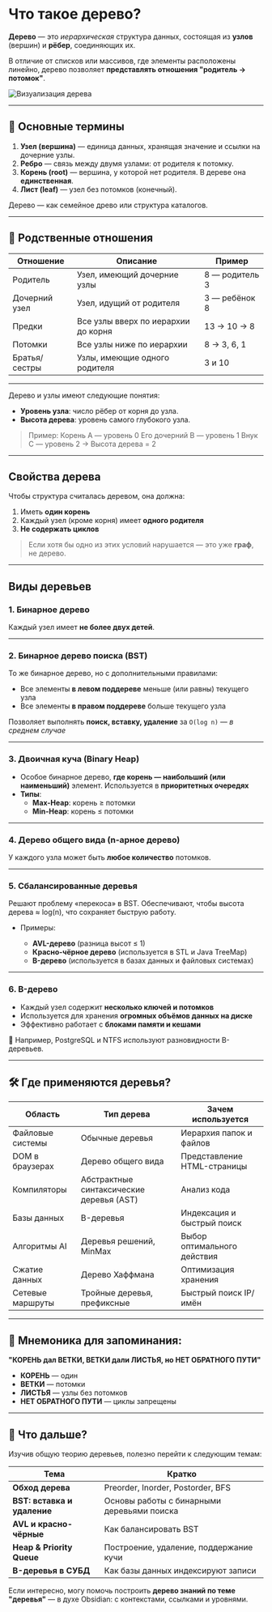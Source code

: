 
# Что такое дерево?

**Дерево** — это *иерархическая* структура данных, состоящая из **узлов** (вершин) и **рёбер**, соединяющих их.

В отличие от списков или массивов, где элементы расположены линейно, дерево позволяет **представлять отношения "родитель → потомок"**.


![Визуализация дерева](https://habrastorage.org/getpro/habr/upload_files/436/448/4ce/4364484ceb269c6a63717f31451a358c.png)

---

## 🔧 Основные термины

1. **Узел (вершина)** — единица данных, хранящая значение и ссылки на дочерние узлы.
2. **Ребро** — связь между двумя узлами: от родителя к потомку.
3. **Корень (root)** — вершина, у которой нет родителя. В дереве она **единственная**.
4. **Лист (leaf)** — узел без потомков (конечный).

Дерево — как семейное древо или структура каталогов.

---

## 🧬 Родственные отношения

| Отношение     | Описание                            | Пример         |
| ------------- | ----------------------------------- | -------------- |
| Родитель      | Узел, имеющий дочерние узлы         | 8 — родитель 3 |
| Дочерний узел | Узел, идущий от родителя            | 3 — ребёнок 8  |
| Предки        | Все узлы вверх по иерархии до корня | 13 → 10 → 8    |
| Потомки       | Все узлы ниже по иерархии           | 8 → 3, 6, 1    |
| Братья/сестры | Узлы, имеющие одного родителя       | 3 и 10         |

---

Дерево и узлы имеют следующие понятия:

* **Уровень узла**: число рёбер от корня до узла.
* **Высота дерева**: уровень самого глубокого узла.

> Пример:
> Корень A — уровень 0
> Его дочерний B — уровень 1
> Внук C — уровень 2
> → Высота дерева = 2

---

## Свойства дерева

Чтобы структура считалась деревом, она должна:

1. Иметь **один корень**
2. Каждый узел (кроме корня) имеет **одного родителя**
3. **Не содержать циклов**

> Если хотя бы одно из этих условий нарушается — это уже **граф**, не дерево.

---

## Виды деревьев

### 1. **Бинарное дерево**

Каждый узел имеет **не более двух детей**.

---

### 2. **Бинарное дерево поиска (BST)**

То же бинарное дерево, но с дополнительными правилами:
* Все элементы **в левом поддереве** меньше (или равны) текущего узла
* Все элементы **в правом поддереве** больше текущего узла

Позволяет выполнять **поиск, вставку, удаление** за `O(log n)` — *в среднем случае*

---

### 3. **Двоичная куча (Binary Heap)**

* Особое бинарное дерево, **где корень — наибольший (или наименьший)** элемент. Используется в **приоритетных очередях**
* **Типы**:
  * **Max-Heap**: корень ≥ потомки
  * **Min-Heap**: корень ≤ потомки


---

### 4. **Дерево общего вида (n-арное дерево)**

У каждого узла может быть **любое количество** потомков.

---

### 5. **Сбалансированные деревья**

Решают проблему «перекоса» в BST.
Обеспечивают, чтобы высота дерева ≈ log(n), что сохраняет быструю работу.

* Примеры:

  * **AVL-дерево** (разница высот ≤ 1)
  * **Красно-чёрное дерево** (используется в STL и Java TreeMap)
  * **B-дерево** (используется в базах данных и файловых системах)

---

### 6. **B-дерево**

* Каждый узел содержит **несколько ключей и потомков**
* Используется для хранения **огромных объёмов данных на диске**
* Эффективно работает с **блоками памяти и кешами**

📌 Например, PostgreSQL и NTFS используют разновидности B-деревьев.

---

## 🛠 Где применяются деревья?

| Область          | Тип дерева                               | Зачем используется          |
| ---------------- | ---------------------------------------- | --------------------------- |
| Файловые системы | Обычные деревья                          | Иерархия папок и файлов     |
| DOM в браузерах  | Дерево общего вида                       | Представление HTML-страницы |
| Компиляторы      | Абстрактные синтаксические деревья (AST) | Анализ кода                 |
| Базы данных      | B-деревья                                | Индексация и быстрый поиск  |
| Алгоритмы AI     | Деревья решений, MinMax                  | Выбор оптимального действия |
| Сжатие данных    | Дерево Хаффмана                          | Оптимизация хранения        |
| Сетевые маршруты | Тройные деревья, префиксные              | Быстрый поиск IP/имён       |

---

## 🧠 Мнемоника для запоминания:

**"КОРЕНЬ дал ВЕТКИ, ВЕТКИ дали ЛИСТЬЯ, но НЕТ ОБРАТНОГО ПУТИ"**

* **КОРЕНЬ** — один
* **ВЕТКИ** — потомки
* **ЛИСТЬЯ** — узлы без потомков
* **НЕТ ОБРАТНОГО ПУТИ** — циклы запрещены

---

## 📘 Что дальше?

Изучив общую теорию деревьев, полезно перейти к следующим темам:

| Тема                        | Кратко                                     |
| --------------------------- | ------------------------------------------ |
| **Обход дерева**            | Preorder, Inorder, Postorder, BFS          |
| **BST: вставка и удаление** | Основы работы с бинарными деревьями поиска |
| **AVL и красно-чёрные**     | Как балансировать BST                      |
| **Heap & Priority Queue**   | Построение, удаление, поддержание кучи     |
| **B-деревья в СУБД**        | Как базы данных индексируют записи         |

Если интересно, могу помочь построить **дерево знаний по теме "деревья"** — в духе Obsidian: с контекстами, ссылками и уровнями.
